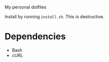 My personal dotfiles

Install by running `install.sh`. This is destructive.


# Dependencies
  - Bash
  - cURL
